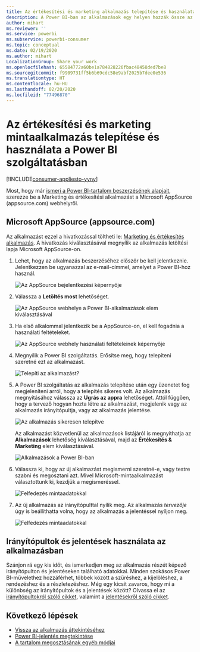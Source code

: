 ```yaml
---
title: Az értékesítési és marketing alkalmazás telepítése és használata a Power BI szolgáltatásban
description: A Power BI-ban az alkalmazások egy helyen hozzák össze az összefüggő irányítópultokat és jelentéseket. Telepítse a Sales and Marketing alkalmazást a AppSource webhelyéről.
author: mihart
ms.reviewer: ''
ms.service: powerbi
ms.subservice: powerbi-consumer
ms.topic: conceptual
ms.date: 02/19/2020
ms.author: mihart
LocalizationGroup: Share your work
ms.openlocfilehash: 65584772a60be1a784828226fbac48458ded7be8
ms.sourcegitcommit: f9909731ff5b6b69cdc58e9abf2025b7dee0e536
ms.translationtype: HT
ms.contentlocale: hu-HU
ms.lasthandoff: 02/20/2020
ms.locfileid: "77496870"
---
```

# <a name="install-and-use-the-sample-sales-and-marketing-app-in-the-power-bi-service"></a>Az értékesítési és marketing mintaalkalmazás telepítése és használata a Power BI szolgáltatásban

[!INCLUDE[consumer-appliesto-yyny](../includes/consumer-appliesto-yyny.md)]

Most, hogy már [ismeri a Power BI-tartalom beszerzésének alapjait](end-user-app-view.md), szerezze be a Marketing és értékesítési alkalmazást a Microsoft AppSource (appsource.com) webhelyről. 


## <a name="microsoft-appsource-appsourcecom"></a>Microsoft AppSource (appsource.com)
Az alkalmazást ezzel a hivatkozással töltheti le: [Marketing és értékesítés alkalmazás](https://appsource.microsoft.com/product/power-bi/microsoft-retail-analysis-sample.salesandmarketingsample?tab=Overview). A hivatkozás kiválasztásával megnyílik az alkalmazás letöltési lapja Microsoft AppSource-on. 

1. Lehet, hogy az alkalmazás beszerzéséhez először be kell jelentkeznie. Jelentkezzen be ugyanazzal az e-mail-címmel, amelyet a Power BI-hoz használ. 

    ![Az AppSource bejelentkezési képernyője  ](./media/end-user-app-marketing/power-bi-sign-in.png)

2. Válassza a **Letöltés most** lehetőséget. 

    ![Az AppSource webhelye a Power BI-alkalmazások elem kiválasztásával  ](./media/end-user-app-marketing/power-bi-get-now.png)


3. Ha első alkalommal jelentkezik be a AppSource-on, el kell fogadnia a használati feltételeket. 

    ![Az AppSource webhely használati feltételeinek képernyője  ](./media/end-user-app-marketing/power-bi-term.png)


4. Megnyílik a Power BI szolgáltatás. Erősítse meg, hogy telepíteni szeretné ezt az alkalmazást.

    ![Telepíti az alkalmazást?  ](./media/end-user-apps/power-bi-app-install.png)

5. A Power BI szolgáltatás az alkalmazás telepítése után egy üzenetet fog megjeleníteni arról, hogy a telepítés sikeres volt. Az alkalmazás megnyitásához válassza az **Ugrás az appra** lehetőséget. Attól függően, hogy a tervező hogyan hozta létre az alkalmazást, megjelenik vagy az alkalmazás irányítópultja, vagy az alkalmazás jelentése.

    ![Az alkalmazás sikeresen telepítve ](./media/end-user-apps/power-bi-app-ready.png)

    Az alkalmazást közvetlenül az alkalmazások listájáról is megnyithatja az **Alkalmazások** lehetőség kiválasztásával, majd az **Értékesítés & Marketing** elem kiválasztásával.

    ![Alkalmazások a Power BI-ban](./media/end-user-apps/power-bi-apps.png)


6. Válassza ki, hogy az új alkalmazást megismerni szeretné-e, vagy testre szabni és megosztani azt. Mivel Microsoft-mintaalkalmazást választottunk ki, kezdjük a megismeréssel. 

    ![Felfedezés mintaadatokkal](./media/end-user-apps/power-bi-explore.png)

7.  Az új alkalmazás az irányítópulttal nyílik meg. Az alkalmazás *tervezője* úgy is beállíthatta volna, hogy az alkalmazás a jelentéssel nyíljon meg.  

    ![Felfedezés mintaadatokkal](./media/end-user-apps/power-bi-new-app.png)




## <a name="interact-with-the-dashboards-and-reports-in-the-app"></a>Irányítópultok és jelentések használata az alkalmazásban
Szánjon rá egy kis időt, és ismerkedjen meg az alkalmazás részét képező irányítópulton és jelentéseken található adatokkal. Minden szokásos Power BI-művelethez hozzáférhet, többek között a szűréshez, a kijelöléshez, a rendezéshez és a részletezéshez.  Még egy kicsit zavaros, hogy mi a különbség az irányítópultok és a jelentések között?  Olvassa el az [irányítópultokról szóló cikket](end-user-dashboards.md), valamint a [jelentésekről szóló cikket](end-user-reports.md).  




## <a name="next-steps"></a>Következő lépések
* [Vissza az alkalmazás áttekintéséhez](end-user-apps.md)
* [Power BI-jelentés megtekintése](end-user-report-open.md)
* [A tartalom megosztásának egyéb módjai](end-user-shared-with-me.md)
